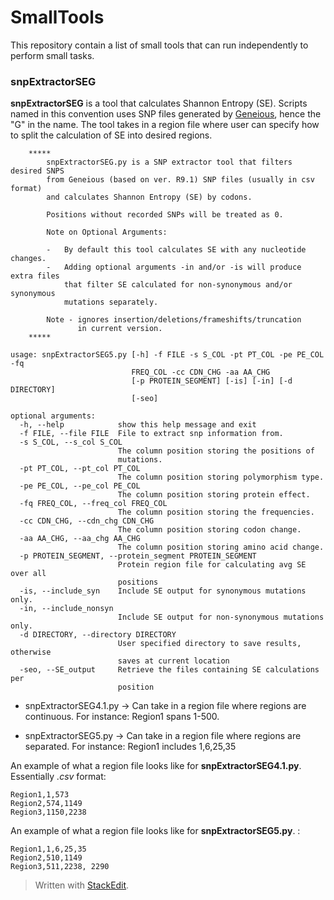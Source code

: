 

# SmallTools
This repository contain a list of small tools that can run independently to perform small tasks.

### snpExtractorSEG
**snpExtractorSEG** is a tool that calculates Shannon Entropy (SE). Scripts named in this convention uses SNP files generated by [Geneious](https://www.geneious.com), hence the "G" in the name. The tool takes in a region file where user can specify how to split the calculation of SE into desired regions.  


```
    *****   
        snpExtractorSEG.py is a SNP extractor tool that filters desired SNPS
        from Geneious (based on ver. R9.1) SNP files (usually in csv format) 
        and calculates Shannon Entropy (SE) by codons.

        Positions without recorded SNPs will be treated as 0.

        Note on Optional Arguments:

        -   By default this tool calculates SE with any nucleotide changes.
        -   Adding optional arguments -in and/or -is will produce extra files
            that filter SE calculated for non-synonymous and/or synonymous
            mutations separately.

        Note - ignores insertion/deletions/frameshifts/truncation
               in current version.
    *****
    
usage: snpExtractorSEG5.py [-h] -f FILE -s S_COL -pt PT_COL -pe PE_COL -fq
                           FREQ_COL -cc CDN_CHG -aa AA_CHG
                           [-p PROTEIN_SEGMENT] [-is] [-in] [-d DIRECTORY]
                           [-seo]

optional arguments:
  -h, --help            show this help message and exit
  -f FILE, --file FILE  File to extract snp information from.
  -s S_COL, --s_col S_COL
                        The column position storing the positions of
                        mutations.
  -pt PT_COL, --pt_col PT_COL
                        The column position storing polymorphism type.
  -pe PE_COL, --pe_col PE_COL
                        The column position storing protein effect.
  -fq FREQ_COL, --freq_col FREQ_COL
                        The column position storing the frequencies.
  -cc CDN_CHG, --cdn_chg CDN_CHG
                        The column position storing codon change.
  -aa AA_CHG, --aa_chg AA_CHG
                        The column position storing amino acid change.
  -p PROTEIN_SEGMENT, --protein_segment PROTEIN_SEGMENT
                        Protein region file for calculating avg SE over all
                        positions
  -is, --include_syn    Include SE output for synonymous mutations only.
  -in, --include_nonsyn
                        Include SE output for non-synonymous mutations only.
  -d DIRECTORY, --directory DIRECTORY
                        User specified directory to save results, otherwise
                        saves at current location
  -seo, --SE_output     Retrieve the files containing SE calculations per
                        position

```

* snpExtractorSEG4.1.py -> Can take in a region file where regions are continuous. For instance: Region1 spans 1-500.

* snpExtractorSEG5.py -> Can take in a region file where regions are separated. For instance: Region1 includes 1,6,25,35

An example of what a region file looks like for **snpExtractorSEG4.1.py**. Essentially *.csv* format:

```
Region1,1,573
Region2,574,1149
Region3,1150,2238

```

An example of what a region file looks like for **snpExtractorSEG5.py**. :

```
Region1,1,6,25,35
Region2,510,1149
Region3,511,2238, 2290
```


> Written with [StackEdit](https://stackedit.io/).
